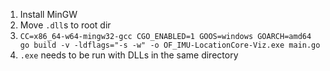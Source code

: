 1. Install MinGW
2. Move `.dll`s to root dir
3. `CC=x86_64-w64-mingw32-gcc CGO_ENABLED=1 GOOS=windows GOARCH=amd64 go build -v -ldflags="-s -w" -o OF_IMU-LocationCore-Viz.exe main.go`
4. `.exe` needs to be run with DLLs in the same directory